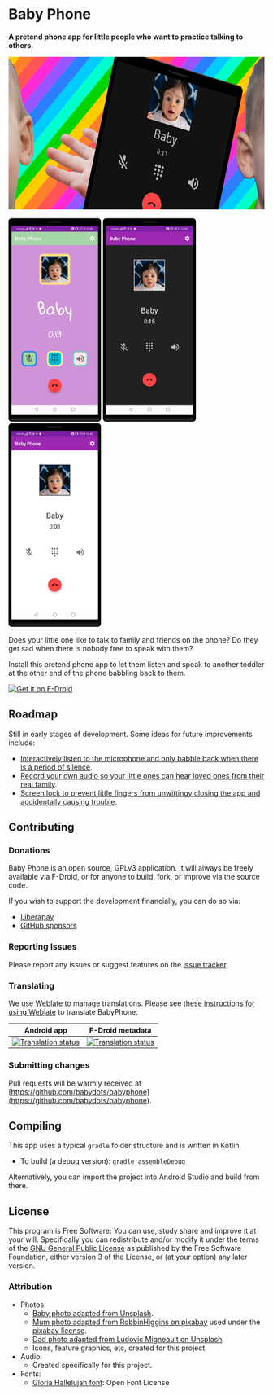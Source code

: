 # Baby Phone

**A pretend phone app for little people who want to practice talking to others.**

<img src="./fastlane/metadata/android/en-US/images/featureGraphic.png" height="300" />

<img src="./fastlane/metadata/android/en-US/images/phoneScreenshots/01_colour_theme.png" alt="Screenshot of pretend phone app (crazy rainbow theme)" height="400"> <img src="./fastlane/metadata/android/en-US/images/phoneScreenshots/01_dark_theme.png" alt="Screenshot of pretend phone app (dark theme)" height="400"> <img src="./fastlane/metadata/android/en-US/images/phoneScreenshots/01_light_theme.png" alt="Screenshot of pretend phone app (light theme)" height="400">

Does your little one like to talk to family and friends on the phone? Do they get sad when there is nobody free to speak with them?

Install this pretend phone app to let them listen and speak to another toddler at the other end of the phone babbling back to them.

[<img src="https://fdroid.gitlab.io/artwork/badge/get-it-on.png"
     alt="Get it on F-Droid"
     height="80">](https://f-droid.org/packages/com.serwylo.babyphone/)

## Roadmap

Still in early stages of development. Some ideas for future improvements include:

* [Interactively listen to the microphone and only babble back when there is a period of silence](https://github.com/babydots/babyphone/issues/3).
* [Record your own audio so your little ones can hear loved ones from their real family](https://github.com/babydots/babyphone/issues/4).
* [Screen lock to prevent little fingers from unwittingy closing the app and accidentally causing trouble](https://github.com/babydots/babyphone/issues/5).

## Contributing

### Donations

Baby Phone is an open source, GPLv3 application. It will always be freely available via F-Droid, or for anyone to build, fork, or improve via the source code.

If you wish to support the development financially, you can do so via:

* [Liberapay](https://liberapay.com/BabyDots/donate)
* [GitHub sponsors](https://github.com/sponsors/pserwylo)
<!--* [Google Play](https://play.google.com/store/apps/details?id=com.serwylo.babyphone) - The version on Google Play is the exact same version as F-Droid (i.e. the .apk built and signed by F-Droid). However, it is available for a minimal price to facilitate donations to support development. -->

### Reporting Issues

Please report any issues or suggest features on the [issue tracker](https://github.com/babydots/babyphone/issues).

### Translating

We use [Weblate](https://hosted.weblate.org/engage/babyphone/) to manage translations. Please see [these instructions for using Weblate](https://hosted.weblate.org/engage/babyphone/) to translate BabyPhone.

| Android app                                                                                                                                          | F-Droid metadata                                                                                                                                  |
|------------------------------------------------------------------------------------------------------------------------------------------------------|---------------------------------------------------------------------------------------------------------------------------------------------------|
| [![Translation status](https://hosted.weblate.org/widgets/babyphone/-/android-strings/multi-auto.svg)](https://hosted.weblate.org/engage/babyphone/) | [![Translation status](https://hosted.weblate.org/widgets/babyphone/-/app-metadata/multi-auto.svg)](https://hosted.weblate.org/engage/babyphone/) |

### Submitting changes

Pull requests will be warmly received at [https://github.com/babydots/babyphone](https://github.com/babydots/babyphone).

## Compiling

This app uses a typical `gradle` folder structure and is written in Kotlin.

 * To build (a debug version): `gradle assembleDebug`

Alternatively, you can import the project into Android Studio and build from there.

## License

This program is Free Software: You can use, study share and improve it at your will. Specifically you can redistribute and/or modify it under the terms of the [GNU General Public License](https://www.gnu.org/licenses/gpl.html) as published by the Free Software Foundation, either version 3 of the License, or (at your option) any later version.

### Attribution

* Photos:
  * [Baby photo adapted from Unsplash](https://unsplash.com/photos/tRSOnb_SBvk).
  * [Mum photo adapted from RobbinHiggins on pixabay](https://pixabay.com/photos/surprised-woman-young-portrait-3355958/) used under the [pixabay license](https://pixabay.com/service/license/).
  * [Dad photo adapted from Ludovic Migneault on Unsplash](https://unsplash.com/photos/5xbCj_VWKcs).
  * Icons, feature graphics, etc, created for this project.
* Audio:
  * Created specifically for this project.
* Fonts:
  * [Gloria Hallelujah font](https://fonts.google.com/specimen/Gloria+Hallelujah?category=Handwriting&preview.text=Baby&preview.text_type=custom#standard-styles): Open Font License
